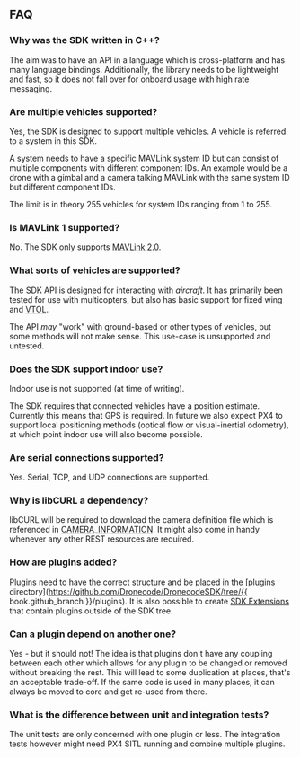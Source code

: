 ## FAQ

### Why was the SDK written in C++?

The aim was to have an API in a language which is cross-platform and has many language bindings. 
Additionally, the library needs to be lightweight and fast, so it does not fall over for onboard usage with high rate messaging.

### Are multiple vehicles supported?

Yes, the SDK is designed to support multiple vehicles. A vehicle is referred to a system in this SDK.

A system needs to have a specific MAVLink system ID but can consist of multiple components with different component IDs. 
An example would be a drone with a gimbal and a camera talking MAVLink with the same system ID but different component IDs.

The limit is in theory 255 vehicles for system IDs ranging from 1 to 255.

### Is MAVLink 1 supported?

No. The SDK only supports [MAVLink 2.0](https://mavlink.io/en/mavlink_2.html).

### What sorts of vehicles are supported?

The SDK API is designed for interacting with *aircraft*. It has primarily been tested for use with multicopters, but also has basic support for fixed wing and [VTOL](../guide/vtol.md).

The API *may* "work" with ground-based or other types of vehicles, but some methods will not make sense. 
This use-case is unsupported and untested.

### Does the SDK support indoor use?

Indoor use is not supported (at time of writing).

The SDK requires that connected vehicles have a position estimate. 
Currently this means that GPS is required. 
In future we also expect PX4 to support local positioning methods (optical flow or visual-inertial odometry), 
at which point indoor use will also become possible.


### Are serial connections supported?

Yes. Serial, TCP, and UDP connections are supported.

### Why is libCURL a dependency?

libCURL will be required to download the camera definition file which is referenced in [CAMERA_INFORMATION](http://mavlink.org/messages/common#CAMERA_INFORMATION). 
It might also come in handy whenever any other REST resources are required. 

### How are plugins added?

Plugins need to have the correct structure and be placed in the [plugins directory](https://github.com/Dronecode/DronecodeSDK/tree/{{ book.github_branch }}/plugins). It is also possible to create [SDK Extensions](../guide/sdk_extensions.md) that contain plugins outside of the SDK tree.

### Can a plugin depend on another one?

Yes - but it should not! 
The idea is that plugins don't have any coupling between each other which allows for any plugin to be changed or removed without breaking the rest. 
This will lead to some duplication at places, that's an acceptable trade-off. 
If the same code is used in many places, it can always be moved to core and get re-used from there.


### What is the difference between unit and integration tests?

The unit tests are only concerned with one plugin or less. 
The integration tests however might need PX4 SITL running and combine multiple plugins.

